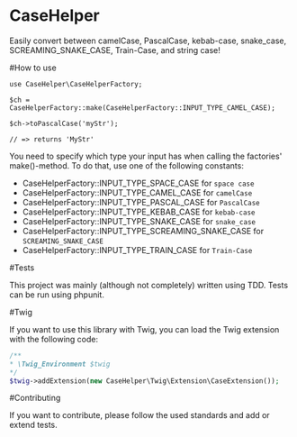 CaseHelper
==========

Easily convert between camelCase, PascalCase, kebab-case, snake_case, SCREAMING_SNAKE_CASE, Train-Case, and string case!

#How to use

    use CaseHelper\CaseHelperFactory;

    $ch = CaseHelperFactory::make(CaseHelperFactory::INPUT_TYPE_CAMEL_CASE);

    $ch->toPascalCase('myStr');

    // => returns 'MyStr'

You need to specify which type your input has when calling the factories' make()-method. To do that, use one of the following constants:

  * CaseHelperFactory::INPUT_TYPE_SPACE_CASE for `space case`
  * CaseHelperFactory::INPUT_TYPE_CAMEL_CASE for `camelCase`
  * CaseHelperFactory::INPUT_TYPE_PASCAL_CASE for `PascalCase`
  * CaseHelperFactory::INPUT_TYPE_KEBAB_CASE for `kebab-case`
  * CaseHelperFactory::INPUT_TYPE_SNAKE_CASE for `snake_case`
  * CaseHelperFactory::INPUT_TYPE_SCREAMING_SNAKE_CASE for `SCREAMING_SNAKE_CASE`
  * CaseHelperFactory::INPUT_TYPE_TRAIN_CASE for `Train-Case`

#Tests

This project was mainly (although not completely) written using TDD. Tests can be run using phpunit.

#Twig

If you want to use this library with Twig, you can load the Twig extension with the following code:

```php
/**
* \Twig_Environment $twig
*/
$twig->addExtension(new CaseHelper\Twig\Extension\CaseExtension());
```

#Contributing

If you want to contribute, please follow the used standards and add or extend tests.
